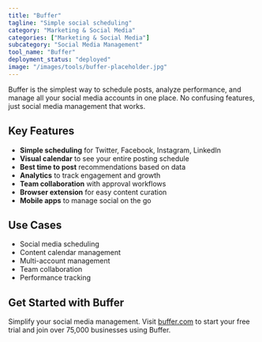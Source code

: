 ```yaml
---
title: "Buffer"
tagline: "Simple social scheduling"
category: "Marketing & Social Media"
categories: ["Marketing & Social Media"]
subcategory: "Social Media Management"
tool_name: "Buffer"
deployment_status: "deployed"
image: "/images/tools/buffer-placeholder.jpg"
---
```

Buffer is the simplest way to schedule posts, analyze performance, and manage all your social media accounts in one place. No confusing features, just social media management that works.

## Key Features

- **Simple scheduling** for Twitter, Facebook, Instagram, LinkedIn
- **Visual calendar** to see your entire posting schedule
- **Best time to post** recommendations based on data
- **Analytics** to track engagement and growth
- **Team collaboration** with approval workflows
- **Browser extension** for easy content curation
- **Mobile apps** to manage social on the go

## Use Cases

- Social media scheduling
- Content calendar management
- Multi-account management
- Team collaboration
- Performance tracking

## Get Started with Buffer

Simplify your social media management. Visit [buffer.com](https://buffer.com) to start your free trial and join over 75,000 businesses using Buffer.